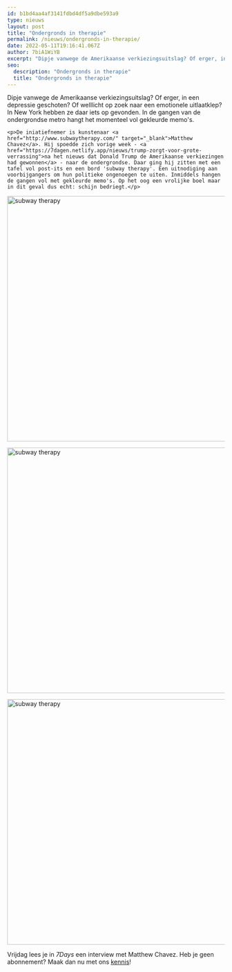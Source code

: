 ```yaml
---
id: b1bd4aa4af3141fdbd4df5a9dbe593a9
type: nieuws
layout: post
title: "Ondergronds in therapie"
permalink: /nieuws/ondergronds-in-therapie/
date: 2022-05-11T19:16:41.067Z
author: 7biA1WiYB
excerpt: "Dipje vanwege de Amerikaanse verkiezingsuitslag? Of erger, in een depressie geschoten? Of welllicht op zoek naar een emotionele uitlaatklep? In New York hebben ze daar iets op gevonden. In de gangen van de ondergrondse metro hangt het momenteel vol gekleurde memo's.  "
seo:
  description: "Ondergronds in therapie"
  title: "Ondergronds in therapie"
---
```

Dipje vanwege de Amerikaanse verkiezingsuitslag? Of erger, in een depressie geschoten? Of welllicht op zoek naar een emotionele uitlaatklep? In New York hebben ze daar iets op gevonden. In de gangen van de ondergrondse metro hangt het momenteel vol gekleurde memo's.  

    <p>De iniatiefnemer is kunstenaar <a href="http://www.subwaytherapy.com/" target="_blank">Matthew Chavez</a>. Hij spoedde zich vorige week - <a href="https://7dagen.netlify.app/nieuws/trump-zorgt-voor-grote-verrassing">na het nieuws dat Donald Trump de Amerikaanse verkiezingen had gewonnen</a> - naar de ondergrondse. Daar ging hij zitten met een tafel vol post-its en een bord 'subway therapy'. Een uitnodiging aan voorbijgangers om hun politieke ongenoegen te uiten. Inmiddels hangen de gangen vol met gekleurde memo's. Op het oog een vrolijke boel maar in dit geval dus echt: schijn bedriegt.</p>
<p><div class="media media-element-container media-default"><div id="file-26189" class="file file-image file-image-jpeg">

        
  
  <div class="content">
    <img alt="subway therapy" title="epa" height="567" width="850" class="media-element file-default" data-delta="1" src="https://7dagen.netlify.app/sites/default/files/EPA-48434574trump4.jpg">  </div>

  
</div>
</div>
<p><div class="media media-element-container media-default"><div id="file-26190" class="file file-image file-image-jpeg">

        
  
  <div class="content">
    <img alt="subway therapy" title="epa" height="567" width="850" class="media-element file-default" data-delta="1" src="https://7dagen.netlify.app/sites/default/files/EPA-48434573subway3.jpg">  </div>

  
</div>
</div>
<p><div class="media media-element-container media-default"><div id="file-26193" class="file file-image file-image-jpeg">

        
  
  <div class="content">
    <img alt="subway therapy" title="epa" height="567" width="850" class="media-element file-default" data-delta="1" src="https://7dagen.netlify.app/sites/default/files/EPA-48434571subway2.jpg">  </div>

  
</div>
</div>
<p>Vrijdag lees je in <em>7Days</em> een interview met Matthew Chavez. Heb je geen abonnement? Maak dan nu met ons <a href="https://abonneren.sevendays.nl/abonneren/abonnementen/ae/artikel" target="_blank">kennis</a>!</p>  
